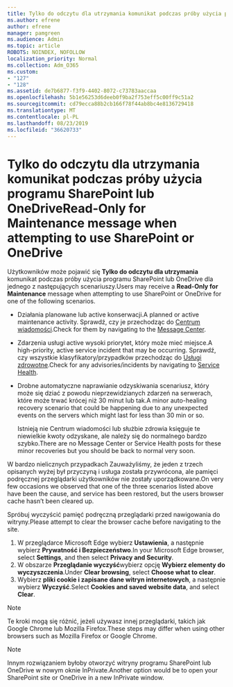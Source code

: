 ```yaml
---
title: Tylko do odczytu dla utrzymania komunikat podczas próby użycia programu SharePoint lub OneDrive
ms.author: efrene
author: efrene
manager: pamgreen
ms.audience: Admin
ms.topic: article
ROBOTS: NOINDEX, NOFOLLOW
localization_priority: Normal
ms.collection: Adm_O365
ms.custom:
- "127"
- "128"
ms.assetid: de7b6877-f3f9-4402-8072-c73783aaccaa
ms.openlocfilehash: 5b1e56253d6deeb0f9ba2f753eff5c00ff9c51a2
ms.sourcegitcommit: cd79ecca88b2cb166f78f44ab8bc4e8136729418
ms.translationtype: MT
ms.contentlocale: pl-PL
ms.lasthandoff: 08/23/2019
ms.locfileid: "36620733"
---
```

# <a name="read-only-for-maintenance-message-when-attempting-to-use-sharepoint-or-onedrive"></a><span data-ttu-id="7417e-102">Tylko do odczytu dla utrzymania komunikat podczas próby użycia programu SharePoint lub OneDrive</span><span class="sxs-lookup"><span data-stu-id="7417e-102">Read-Only for Maintenance message when attempting to use SharePoint or OneDrive</span></span>

<span data-ttu-id="7417e-103">Użytkowników może pojawić się **Tylko do odczytu dla utrzymania** komunikat podczas próby użycia programu SharePoint lub OneDrive dla jednego z następujących scenariuszy.</span><span class="sxs-lookup"><span data-stu-id="7417e-103">Users may receive a **Read-Only for Maintenance** message when attempting to use SharePoint or OneDrive for one of the following scenarios.</span></span> 

-   <span data-ttu-id="7417e-104">Działania planowane lub active konserwacji.</span><span class="sxs-lookup"><span data-stu-id="7417e-104">A planned or active maintenance activity.</span></span>  <span data-ttu-id="7417e-105">Sprawdź, czy je przechodząc do [Centrum wiadomości](https://portal.office.com/adminportal/home#/messagecenter).</span><span class="sxs-lookup"><span data-stu-id="7417e-105">Check for them by navigating to the [Message Center](https://portal.office.com/adminportal/home#/messagecenter).</span></span>
-   <span data-ttu-id="7417e-106">Zdarzenia usługi active wysoki priorytet, który może mieć miejsce.</span><span class="sxs-lookup"><span data-stu-id="7417e-106">A high-priority, active service incident that may be occurring.</span></span> <span data-ttu-id="7417e-107">Sprawdź, czy wszystkie klasyfikatory/przypadków przechodząc do [Usługi zdrowotne](https://portal.office.com/adminportal/home#/servicehealth).</span><span class="sxs-lookup"><span data-stu-id="7417e-107">Check for any advisories/incidents by navigating to [Service Health](https://portal.office.com/adminportal/home#/servicehealth).</span></span>
-   <span data-ttu-id="7417e-108">Drobne automatyczne naprawianie odzyskiwania scenariusz, który może się dziać z powodu nieprzewidzianych zdarzeń na serwerach, które może trwać krócej niż 30 minut lub tak.</span><span class="sxs-lookup"><span data-stu-id="7417e-108">A minor auto-healing recovery scenario that could be happening due to any unexpected events on the servers which might last for less than 30 min or so.</span></span> 
    
    <span data-ttu-id="7417e-109">Istnieją nie Centrum wiadomości lub służbie zdrowia księguje te niewielkie kwoty odzyskane, ale należy się do normalnego bardzo szybko.</span><span class="sxs-lookup"><span data-stu-id="7417e-109">There are no Message Center or Service Health posts for these minor recoveries but you should be back to normal very soon.</span></span>

<span data-ttu-id="7417e-110">W bardzo nielicznych przypadkach Zauważyliśmy, że jeden z trzech opisanych wyżej był przyczyną i usługa została przywrócona, ale pamięci podręcznej przeglądarki użytkowników nie zostały uporządkowane.</span><span class="sxs-lookup"><span data-stu-id="7417e-110">On very few occasions we observed that one of the three scenarios listed above have been the cause, and service has been restored, but the users browser cache hasn’t been cleared up.</span></span>

<span data-ttu-id="7417e-111">Spróbuj wyczyścić pamięć podręczną przeglądarki przed nawigowania do witryny.</span><span class="sxs-lookup"><span data-stu-id="7417e-111">Please attempt to clear the browser cache before navigating to the site.</span></span>

1. <span data-ttu-id="7417e-112">W przeglądarce Microsoft Edge wybierz **Ustawienia**, a następnie wybierz **Prywatność i Bezpieczeństwo**.</span><span class="sxs-lookup"><span data-stu-id="7417e-112">In your Microsoft Edge browser, select **Settings**, and then select **Privacy and Security**.</span></span>
2. <span data-ttu-id="7417e-113">W obszarze **Przeglądanie wyczyść**wybierz opcję **Wybierz elementy do wyczyszczenia**.</span><span class="sxs-lookup"><span data-stu-id="7417e-113">Under **Clear browsing**, select **Choose what to clear**.</span></span>
3. <span data-ttu-id="7417e-114">Wybierz **pliki cookie i zapisane dane witryn internetowych**, a następnie wybierz **Wyczyść**.</span><span class="sxs-lookup"><span data-stu-id="7417e-114">Select **Cookies and saved website data**, and select **Clear**.</span></span>

>[!Note] 
> <span data-ttu-id="7417e-115">Te kroki mogą się różnić, jeżeli używasz innej przeglądarki, takich jak Google Chrome lub Mozilla Firefox.</span><span class="sxs-lookup"><span data-stu-id="7417e-115">These steps may differ when using other browsers such as Mozilla Firefox or Google Chrome.</span></span>

>[!Note] 
> <span data-ttu-id="7417e-116">Innym rozwiązaniem byłoby otworzyć witryny programu SharePoint lub OneDrive w nowym oknie InPrivate.</span><span class="sxs-lookup"><span data-stu-id="7417e-116">Another option would be to open your SharePoint site or OneDrive in a new InPrivate window.</span></span>